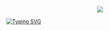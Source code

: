 <h3 align="center">
  
  <p align="center"><img src="https://img.shields.io/badge/WLCM%20TO -ARYAN-CMDS-FILE?colorA=%23ff0000&colorB=%23017e40&style=flat-square">  
  
</h3>

[![Typing SVG](https://readme-typing-svg.herokuapp.com?font=Neuton&size=25&color=30FF40&background=000000&center=true&vCenter=true&width=360&height=60&lines=Respect+ARYAN+CMD+FILE+🥀;ARYAN+ROBOT+🤙+🥰)](https://git.io/typing-svg)
